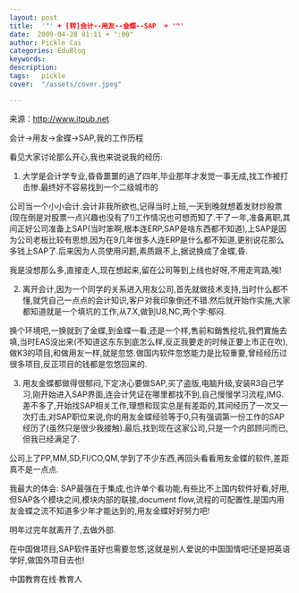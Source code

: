 ```yaml
---
layout: post  
title:  '"' + [转]会计--用友--金蝶--SAP  + '"'
date:  2009-04-28 01:11 + ":00" 
author: Pickle Cai  
categories: EduBlog  
keywords: 
description:   
tags:	pickle   
cover:  "/assets/cover.jpeg"  

---  
```

    
来源：http://www.itpub.net



 



会计->用友->金蝶->SAP,我的工作历程







看见大家讨论那么开心,我也来说说我的经历:



1) 大学是会计学专业,昏昏噩噩的過了四年,毕业那年才发觉一事无成,找工作被打击惨.最终好不容易找到一个二级城市的 

公司当一个小小会计.会计非我所欲也,记得当时上班,一天到晚就想着发财炒股票(现在倒是对股票一点兴趣也没有了!)工作情况也可想而知了.干了一年,准备离职,其间正好公司准备上SAP(当时笨啊,根本连ERP,SAP是啥东西都不知道),上SAP是因为公司老板比较有思想,因为在9几年很多人连ERP是什么都不知道,更别说花那么多钱上SAP了.后来因为人员使用问题,素质跟不上,据说换成了金蝶,昏. 



我是没想那么多,直接走人,现在想起来,留在公司等到上线也好呀,不用走弯路,唉!



2) 离开会计,因为一个同学的关系进入用友公司,首先就做技术支持,当时什么都不懂,就凭自己一点点的会计知识,客户对我印象倒还不错.然后就开始作实施,大家都知道就是一个填坑的工作,从7.X,做到U8,NC,两个字:郁闷.



换个环境吧,一换就到了金蝶,到金蝶一看,还是一个样,售前和銷售挖坑,我們實施去填,当时EAS没出来(不知道这东东到底怎么样,反正我要走的时候正要上市正在吹),做K3的项目,和做用友一样,就是忽悠.做国内软件忽悠能力是比较重要,曾经经历过很多项目,反正项目的钱都是忽悠回来的.



3) 用友金蝶都做得很郁闷,下定决心要做SAP,买了盗版,电脑升级,安装R3自己学习,刚开始进入SAP界面,连会计凭证在哪里都找不到,自己慢慢学习流程,IMG.差不多了,开始找SAP相关工作,理想和现实总是有差距的,其间经历了一次又一次打击,对SAP职位来说,你的用友金蝶经验等于0,只有强调第一份工作的SAP经历了(虽然只是很少我接触).最后,找到现在这家公司,只是一个内部顾问而已,但我已经满足了.



公司上了PP,MM,SD,FI/CO,QM,学到了不少东西,再回头看看用友金蝶的软件,差距真不是一点点.



我最大的体会: SAP最强在于集成,也许单个看功能,有些比不上国内软件好看,好用,但SAP各个模块之间,模块内部的联接,document flow,流程的可配置性,是国内用友金蝶之流不知道多少年才能达到的,用友金蝶好好努力吧!



明年过完年就离开了,去做外部.



在中国做项目,SAP软件虽好也需要忽悠,这就是别人爱说的中国国情吧!还是把英语学好,做国外项目去也!



		    
 中国教育在线·教育人

